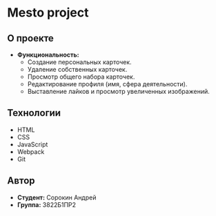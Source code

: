 # Mesto project

## О проекте

- **Функциональность:**
  - Создание персональных карточек.
  - Удаление собственных карточек.
  - Просмотр общего набора карточек.
  - Редактирование профиля (имя, сфера деятельности).
  - Выставление лайков и просмотр увеличенных изображений.

## Технологии

- HTML
- CSS
- JavaScript
- Webpack
- Git

## Автор

- **Студент:** Сорокин Андрей
- **Группа:** 3822Б1ПР2
